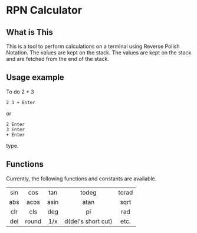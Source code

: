 # RPN Calculator

## What is This

This is a tool to perform calculations on a terminal using Reverse Polish Notation.
The values are kept on the stack. The values are kept on the stack and are fetched from the end of the stack.

## Usage example
To do 2 + 3

    2 3 + Enter

or

    2 Enter
    3 Enter
    + Enter

type.


## Functions
Currently, the following functions and constants are available.

||||||
|:-:|:-:|:-:|:-:|:-:|
|sin|cos|tan|todeg|torad|avg|	 
|abs| acos|asin|atan|sqrt|
|clr|cls|deg|pi|rad|sum|div|log|mod|pow|
|del|round|1/x|d(del's short cut)|etc.

